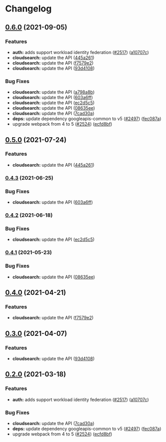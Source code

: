 # Changelog

## [0.6.0](https://www.github.com/googleapis/google-api-nodejs-client/compare/cloudsearch-v0.5.0...cloudsearch-v0.6.0) (2021-09-05)


### Features

* **auth:** adds support workload identity federation ([#2517](https://www.github.com/googleapis/google-api-nodejs-client/issues/2517)) ([a10707c](https://www.github.com/googleapis/google-api-nodejs-client/commit/a10707c477759e7c9ef6360a2fe800856fb600c1))
* **cloudsearch:** update the API ([445a261](https://www.github.com/googleapis/google-api-nodejs-client/commit/445a261922c0b2d479dd903e4fc1079fd024cf51))
* **cloudsearch:** update the API ([f7579e2](https://www.github.com/googleapis/google-api-nodejs-client/commit/f7579e27dbedd62029cb6b1b358e7d0bc7928437))
* **cloudsearch:** update the API ([93d4108](https://www.github.com/googleapis/google-api-nodejs-client/commit/93d41085d04a957d7898845d62cfa37729485f38))


### Bug Fixes

* **cloudsearch:** update the API ([a798a8b](https://www.github.com/googleapis/google-api-nodejs-client/commit/a798a8bc1ce74bffeb63c2c16704f29dc02bb72a))
* **cloudsearch:** update the API ([603a6ff](https://www.github.com/googleapis/google-api-nodejs-client/commit/603a6fff5fe2c1262127a92dcd5ebebecf54e0da))
* **cloudsearch:** update the API ([ec2d5c5](https://www.github.com/googleapis/google-api-nodejs-client/commit/ec2d5c5ab0009be85a29e498dfc25ff98787d152))
* **cloudsearch:** update the API ([08635ee](https://www.github.com/googleapis/google-api-nodejs-client/commit/08635eea4d05a09f69a6a6c1505ed7e453b3ff59))
* **cloudsearch:** update the API ([7cad30a](https://www.github.com/googleapis/google-api-nodejs-client/commit/7cad30ab79b1430f496d4382fcfbb67dbf84e5cc))
* **deps:** update dependency googleapis-common to v5 ([#2497](https://www.github.com/googleapis/google-api-nodejs-client/issues/2497)) ([fec087a](https://www.github.com/googleapis/google-api-nodejs-client/commit/fec087abcf3d994dd41c3ffa0a0c12b1f9f09dae))
* upgrade webpack from 4 to 5  ([#2524](https://www.github.com/googleapis/google-api-nodejs-client/issues/2524)) ([ecfd8bf](https://www.github.com/googleapis/google-api-nodejs-client/commit/ecfd8bfcd06e1beabff7ec9a8c4000222379eb8d))

## [0.5.0](https://www.github.com/googleapis/google-api-nodejs-client/compare/cloudsearch-v0.4.3...cloudsearch-v0.5.0) (2021-07-24)


### Features

* **cloudsearch:** update the API ([445a261](https://www.github.com/googleapis/google-api-nodejs-client/commit/445a261922c0b2d479dd903e4fc1079fd024cf51))

### [0.4.3](https://www.github.com/googleapis/google-api-nodejs-client/compare/cloudsearch-v0.4.2...cloudsearch-v0.4.3) (2021-06-25)


### Bug Fixes

* **cloudsearch:** update the API ([603a6ff](https://www.github.com/googleapis/google-api-nodejs-client/commit/603a6fff5fe2c1262127a92dcd5ebebecf54e0da))

### [0.4.2](https://www.github.com/googleapis/google-api-nodejs-client/compare/cloudsearch-v0.4.1...cloudsearch-v0.4.2) (2021-06-18)


### Bug Fixes

* **cloudsearch:** update the API ([ec2d5c5](https://www.github.com/googleapis/google-api-nodejs-client/commit/ec2d5c5ab0009be85a29e498dfc25ff98787d152))

### [0.4.1](https://www.github.com/googleapis/google-api-nodejs-client/compare/cloudsearch-v0.4.0...cloudsearch-v0.4.1) (2021-05-23)


### Bug Fixes

* **cloudsearch:** update the API ([08635ee](https://www.github.com/googleapis/google-api-nodejs-client/commit/08635eea4d05a09f69a6a6c1505ed7e453b3ff59))

## [0.4.0](https://www.github.com/googleapis/google-api-nodejs-client/compare/cloudsearch-v0.3.0...cloudsearch-v0.4.0) (2021-04-21)


### Features

* **cloudsearch:** update the API ([f7579e2](https://www.github.com/googleapis/google-api-nodejs-client/commit/f7579e27dbedd62029cb6b1b358e7d0bc7928437))

## [0.3.0](https://www.github.com/googleapis/google-api-nodejs-client/compare/cloudsearch-v0.2.0...cloudsearch-v0.3.0) (2021-04-07)


### Features

* **cloudsearch:** update the API ([93d4108](https://www.github.com/googleapis/google-api-nodejs-client/commit/93d41085d04a957d7898845d62cfa37729485f38))

## [0.2.0](https://www.github.com/googleapis/google-api-nodejs-client/compare/cloudsearch-v0.1.0...cloudsearch-v0.2.0) (2021-03-18)


### Features

* **auth:** adds support workload identity federation ([#2517](https://www.github.com/googleapis/google-api-nodejs-client/issues/2517)) ([a10707c](https://www.github.com/googleapis/google-api-nodejs-client/commit/a10707c477759e7c9ef6360a2fe800856fb600c1))


### Bug Fixes

* **cloudsearch:** update the API ([7cad30a](https://www.github.com/googleapis/google-api-nodejs-client/commit/7cad30ab79b1430f496d4382fcfbb67dbf84e5cc))
* **deps:** update dependency googleapis-common to v5 ([#2497](https://www.github.com/googleapis/google-api-nodejs-client/issues/2497)) ([fec087a](https://www.github.com/googleapis/google-api-nodejs-client/commit/fec087abcf3d994dd41c3ffa0a0c12b1f9f09dae))
* upgrade webpack from 4 to 5  ([#2524](https://www.github.com/googleapis/google-api-nodejs-client/issues/2524)) ([ecfd8bf](https://www.github.com/googleapis/google-api-nodejs-client/commit/ecfd8bfcd06e1beabff7ec9a8c4000222379eb8d))
